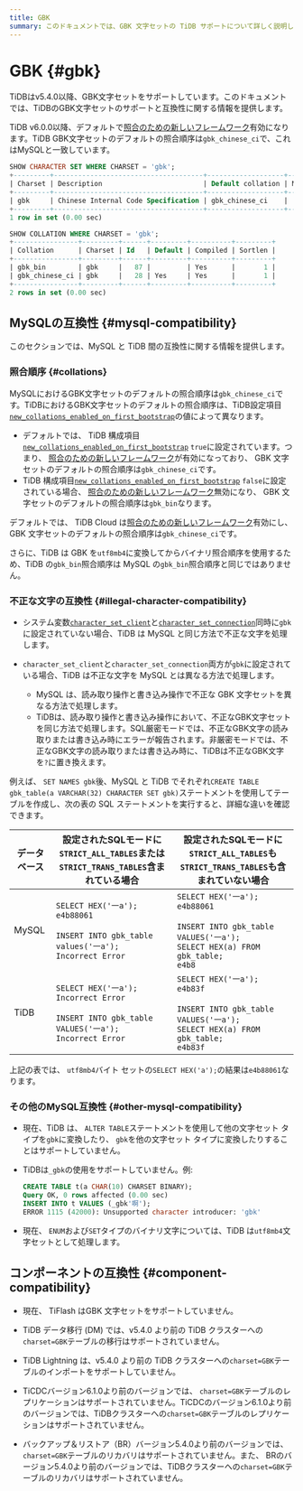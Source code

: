 ```yaml
---
title: GBK
summary: このドキュメントでは、GBK 文字セットの TiDB サポートについて詳しく説明します。
---
```


# GBK {#gbk}

TiDBはv5.4.0以降、GBK文字セットをサポートしています。このドキュメントでは、TiDBのGBK文字セットのサポートと互換性に関する情報を提供します。

TiDB v6.0.0以降、デフォルトで[照合のための新しいフレームワーク](/character-set-and-collation.md#new-framework-for-collations)有効になります。TiDB GBK文字セットのデフォルトの照合順序は`gbk_chinese_ci`で、これはMySQLと一致しています。

```sql
SHOW CHARACTER SET WHERE CHARSET = 'gbk';
+---------+-------------------------------------+-------------------+--------+
| Charset | Description                         | Default collation | Maxlen |
+---------+-------------------------------------+-------------------+--------+
| gbk     | Chinese Internal Code Specification | gbk_chinese_ci    |      2 |
+---------+-------------------------------------+-------------------+--------+
1 row in set (0.00 sec)

SHOW COLLATION WHERE CHARSET = 'gbk';
+----------------+---------+------+---------+----------+---------+
| Collation      | Charset | Id   | Default | Compiled | Sortlen |
+----------------+---------+------+---------+----------+---------+
| gbk_bin        | gbk     |   87 |         | Yes      |       1 |
| gbk_chinese_ci | gbk     |   28 | Yes     | Yes      |       1 |
+----------------+---------+------+---------+----------+---------+
2 rows in set (0.00 sec)
```

## MySQLの互換性 {#mysql-compatibility}

このセクションでは、MySQL と TiDB 間の互換性に関する情報を提供します。

### 照合順序 {#collations}

<CustomContent platform="tidb">

MySQLにおけるGBK文字セットのデフォルトの照合順序は`gbk_chinese_ci`です。TiDBにおけるGBK文字セットのデフォルトの照合順序は、TiDB設定項目[`new_collations_enabled_on_first_bootstrap`](/tidb-configuration-file.md#new_collations_enabled_on_first_bootstrap)の値によって異なります。

-   デフォルトでは、 TiDB 構成項目[`new_collations_enabled_on_first_bootstrap`](/tidb-configuration-file.md#new_collations_enabled_on_first_bootstrap) `true`に設定されています。つまり、 [照合のための新しいフレームワーク](/character-set-and-collation.md#new-framework-for-collations)が有効になっており、 GBK 文字セットのデフォルトの照合順序は`gbk_chinese_ci`です。
-   TiDB 構成項目[`new_collations_enabled_on_first_bootstrap`](/tidb-configuration-file.md#new_collations_enabled_on_first_bootstrap) `false`に設定されている場合、 [照合のための新しいフレームワーク](/character-set-and-collation.md#new-framework-for-collations)無効になり、 GBK 文字セットのデフォルトの照合順序は`gbk_bin`なります。

</CustomContent>

<CustomContent platform="tidb-cloud">

デフォルトでは、 TiDB Cloud は[照合のための新しいフレームワーク](/character-set-and-collation.md#new-framework-for-collations)有効にし、GBK 文字セットのデフォルトの照合順序は`gbk_chinese_ci`です。

</CustomContent>

さらに、TiDB は GBK を`utf8mb4`に変換してからバイナリ照合順序を使用するため、TiDB の`gbk_bin`照合順序は MySQL の`gbk_bin`照合順序と同じではありません。

### 不正な文字の互換性 {#illegal-character-compatibility}

-   システム変数[`character_set_client`](/system-variables.md#character_set_client)と[`character_set_connection`](/system-variables.md#character_set_connection)同時に`gbk`に設定されていない場合、TiDB は MySQL と同じ方法で不正な文字を処理します。
-   `character_set_client`と`character_set_connection`両方が`gbk`に設定されている場合、TiDB は不正な文字を MySQL とは異なる方法で処理します。

    -   MySQL は、読み取り操作と書き込み操作で不正な GBK 文字セットを異なる方法で処理します。
    -   TiDBは、読み取り操作と書き込み操作において、不正なGBK文字セットを同じ方法で処理します。SQL厳密モードでは、不正なGBK文字の読み取りまたは書き込み時にエラーが報告されます。非厳密モードでは、不正なGBK文字の読み取りまたは書き込み時に、TiDBは不正なGBK文字を`?`に置き換えます。

例えば、 `SET NAMES gbk`後、MySQL と TiDB でそれぞれ`CREATE TABLE gbk_table(a VARCHAR(32) CHARACTER SET gbk)`ステートメントを使用してテーブルを作成し、次の表の SQL ステートメントを実行すると、詳細な違いを確認できます。

| データベース | 設定されたSQLモードに`STRICT_ALL_TABLES`または`STRICT_TRANS_TABLES`含まれている場合                                                   | 設定されたSQLモードに`STRICT_ALL_TABLES`も`STRICT_TRANS_TABLES`も含まれていない場合                                                                      |
| ------ | ----------------------------------------------------------------------------------------------------------------- | ------------------------------------------------------------------------------------------------------------------------------------ |
| MySQL  | `SELECT HEX('一a');`<br/> `e4b88061`<br/><br/> `INSERT INTO gbk_table values('一a');`<br/> `Incorrect Error`        | `SELECT HEX('一a');`<br/> `e4b88061`<br/><br/> `INSERT INTO gbk_table VALUES('一a');`<br/> `SELECT HEX(a) FROM gbk_table;`<br/> `e4b8` |
| TiDB   | `SELECT HEX('一a');`<br/> `Incorrect Error`<br/><br/> `INSERT INTO gbk_table VALUES('一a');`<br/> `Incorrect Error` | `SELECT HEX('一a');`<br/> `e4b83f`<br/><br/> `INSERT INTO gbk_table VALUES('一a');`<br/> `SELECT HEX(a) FROM gbk_table;`<br/> `e4b83f` |

上記の表では、 `utf8mb4`バイト セットの`SELECT HEX('a');`の結果は`e4b88061`なります。

### その他のMySQL互換性 {#other-mysql-compatibility}

-   現在、TiDB は、 `ALTER TABLE`ステートメントを使用して他の文字セット タイプを`gbk`に変換したり、 `gbk`を他の文字セット タイプに変換したりすることはサポートしていません。

<!---->

-   TiDBは`_gbk`の使用をサポートしていません。例:

    ```sql
    CREATE TABLE t(a CHAR(10) CHARSET BINARY);
    Query OK, 0 rows affected (0.00 sec)
    INSERT INTO t VALUES (_gbk'啊');
    ERROR 1115 (42000): Unsupported character introducer: 'gbk'
    ```

<!---->

-   現在、 `ENUM`および`SET`タイプのバイナリ文字については、TiDB は`utf8mb4`文字セットとして処理します。

## コンポーネントの互換性 {#component-compatibility}

-   現在、 TiFlash はGBK 文字セットをサポートしていません。

-   TiDB データ移行 (DM) では、v5.4.0 より前の TiDB クラスターへの`charset=GBK`テーブルの移行はサポートされていません。

-   TiDB Lightning は、v5.4.0 より前の TiDB クラスターへの`charset=GBK`テーブルのインポートをサポートしていません。

-   TiCDCバージョン6.1.0より前のバージョンでは、 `charset=GBK`テーブルのレプリケーションはサポートされていません。TiCDCのバージョン6.1.0より前のバージョンでは、TiDBクラスターへの`charset=GBK`テーブルのレプリケーションはサポートされていません。

-   バックアップ＆リストア（BR）バージョン5.4.0より前のバージョンでは、 `charset=GBK`テーブルのリカバリはサポートされていません。また、 BRのバージョン5.4.0より前のバージョンでは、TiDBクラスターへの`charset=GBK`テーブルのリカバリはサポートされていません。
